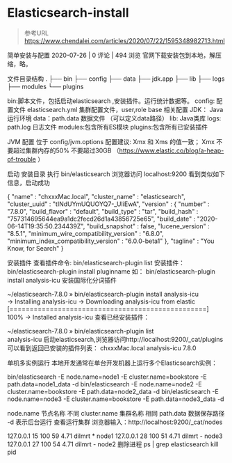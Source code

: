 # Elasticsearch-install

> 参考URL
> <https://www.chendalei.com/articles/2020/07/22/1595348982713.html>



简单安装与配置
 2020-07-26   |    0 评论   |    494 浏览
官网下载安装包到本地，解压缩，略。

文件目录结构
.
├── bin
├── config
├── data
├── jdk.app
├── lib
├── logs
├── modules
└── plugins

bin:脚本文件，包括启动elasticsearch ,安装插件。运行统计数据等。
config: 配置文件 elasticsearch.yml 集群配置文件，user,role base 相关配置
JDK： Java运行环境
data：path.data 数据文件 （可以定义data路径）
lib: Java类库
logs: path.log 日志文件
modules:包含所有ES模块
plugins:包含所有已安装插件

JVM 配置
位于 config/jvm.options
配置建议:
Xmx 和 Xms 的值一致；
Xmx 不要超过集群内存的50%
不要超过30GB （https://www.elastic.co/blog/a-heap-of-trouble ）

启动
安装目录 执行 bin/elasticsearch
浏览器访问 localhost:9200
看到类似如下信息，启动成功

{
  "name" : "chxxxMac.local",
  "cluster_name" : "elasticsearch",
  "cluster_uuid" : "tINdUYmUQUOYQ7-_UIiEwA",
  "version" : {
    "number" : "7.8.0",
    "build_flavor" : "default",
    "build_type" : "tar",
    "build_hash" : "757314695644ea9a1dc2fecd26d1a43856725e65",
    "build_date" : "2020-06-14T19:35:50.234439Z",
    "build_snapshot" : false,
    "lucene_version" : "8.5.1",
    "minimum_wire_compatibility_version" : "6.8.0",
    "minimum_index_compatibility_version" : "6.0.0-beta1"
  },
  "tagline" : "You Know, for Search"
}

安装插件
查看插件命令: bin/elasticsearch-plugin list
安装插件：bin/elasticsearch-plugin install pluginname
如：
bin/elasticsearch-plugin install analysis-icu 安装国际化分词插件

~/elasticsearch-7.8.0 » bin/elasticsearch-plugin install analysis-icu                        
-> Installing analysis-icu
-> Downloading analysis-icu from elastic
[=================================================] 100%
-> Installed analysis-icu
查看已经安装插件：

~/elasticsearch-7.8.0 » bin/elasticsearch-plugin list                                        
analysis-icu
启动elasticsearch,浏览器访问http://localhost:9200/_cat/plugins
可以看到返回已安装的插件列表：
chxxxMac.local analysis-icu 7.8.0

单机多实例运行
本地开发通常在单台开发机器上运行多个Elasticsearch实例：

bin/elasticsearch -E node.name=node1 -E cluster.name=bookstore -E path.data=node1_data -d
bin/elasticsearch -E node.name=node2 -E cluster.name=bookstore -E path.data=node2_data -d
bin/elasticsearch -E node.name=node3 -E cluster.name=bookstore -E path.data=node3_data -d

node.name 节点名称 不同
cluster.name 集群名称 相同
path.data 数据保存路径
-d 表示后台运行
查看运行集群
浏览器输入：http://localhost:9200/_cat/nodes

127.0.0.1 15 100 59 4.71   dilmrt * node1
127.0.0.1 28 100 51 4.71   dilmrt - node3
127.0.0.1 27 100 54 4.71   dilmrt - node2
删除进程
ps | grep elasticsearch
kill pid

